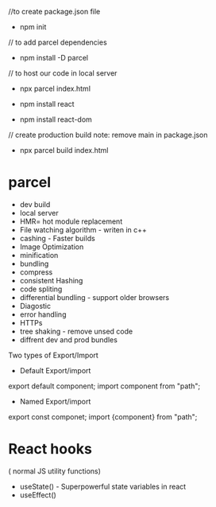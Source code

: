//to create package.json file

- npm init

// to add parcel dependencies

- npm install -D parcel

// to host our code in local server

- npx parcel index.html

- npm install react
- npm install react-dom

// create production build note: remove main in package.json

- npx parcel build index.html

# parcel

- dev build
- local server
- HMR= hot module replacement
- File watching algorithm - writen in c++
- cashing - Faster builds
- Image Optimization
- minification
- bundling
- compress
- consistent Hashing
- code spliting
- differential bundling - support older browsers
- Diagostic
- error handling
- HTTPs
- tree shaking - remove unsed code
- diffrent dev and prod bundles

Two types of Export/Import

- Default Export/import

export default component;
import component from "path";

- Named Export/import

export const componet;
import {component} from "path";

# React hooks

( normal JS utility functions)

- useState() - Superpowerful state variables in react
- useEffect()
